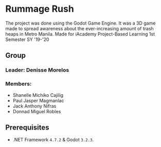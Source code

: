 # Rummage Rush
The project was done using the Godot Game Engine. It was a 3D game made to spread awareness about the ever-increasing amount of trash heaps in Metro Manila. Made for iAcademy Project-Based Learning 1st Semester SY '19-'20 

## Group
### Leader: Denisse Morelos
### Members: 
* Shanelle Michiko Cajilig
* Paul Jasper Magmanlac
* Jack Anthony Nifras
* Donnad Miguel Robles

## Prerequisites
- .NET Framework `4.7.2` & Godot `3.2.3`.